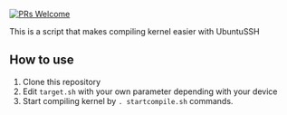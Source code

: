[![PRs Welcome](https://img.shields.io/badge/PRs-welcome-brightgreen.svg?style=flat-square)](http://makeapullrequest.com)

This is a script that makes compiling kernel easier with UbuntuSSH

## How to use
1. Clone this repository
2. Edit `target.sh` with your own parameter depending with your device
3. Start compiling kernel by `. startcompile.sh` commands.
